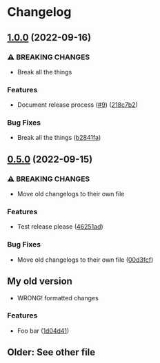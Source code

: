 # Changelog

## [1.0.0](https://github.com/Timmitry/conventional-changelog/compare/0.5.0...1.0.0) (2022-09-16)


### ⚠ BREAKING CHANGES

* Break all the things

### Features

* Document release process ([#9](https://github.com/Timmitry/conventional-changelog/issues/9)) ([218c7b2](https://github.com/Timmitry/conventional-changelog/commit/218c7b2b237a6788d7f94a99595b3df7cff13d90))


### Bug Fixes

* Break all the things ([b2841fa](https://github.com/Timmitry/conventional-changelog/commit/b2841faab6abaa53ce5a49e084034eec373787ef))

## [0.5.0](https://github.com/Timmitry/conventional-changelog/compare/0.4.0...0.5.0) (2022-09-15)


### ⚠ BREAKING CHANGES

* Move old changelogs to their own file

### Features

* Test release please ([46251ad](https://github.com/Timmitry/conventional-changelog/commit/46251add4645a382432c0a1c789940526a765a5b))


### Bug Fixes

* Move old changelogs to their own file ([00d3fcf](https://github.com/Timmitry/conventional-changelog/commit/00d3fcf338e8bd066d350e47146e32c1a9f73d4d))


## My old version

- WRONG! formatted changes

### Features

* Foo bar ([1d04d41](https://github.com/Timmitry/conventional-changelog/commit/1d04d41467b6539738c06fac5d7a646b43c14add))

## Older: See other file
